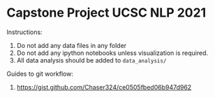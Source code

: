 # Capstone Project UCSC NLP 2021

Instructions:

1. Do not add any data files in any folder
1. Do not add any ipython notebooks unless visualization is required.
1. All data analysis should be added to ```data_analysis/```

Guides to git workflow:

1. https://gist.github.com/Chaser324/ce0505fbed06b947d962
